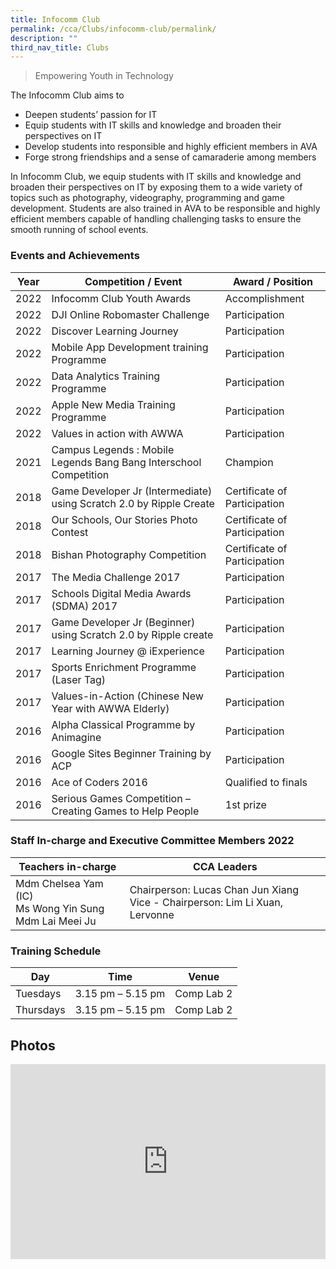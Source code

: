 ```yaml
---
title: Infocomm Club
permalink: /cca/Clubs/infocomm-club/permalink/
description: ""
third_nav_title: Clubs
---
```

> Empowering Youth in Technology

The Infocomm Club aims to

*   Deepen students’ passion for IT
*   Equip students with IT skills and knowledge and broaden their perspectives on IT
*   Develop students into responsible and highly efficient members in AVA
*   Forge strong friendships and a sense of camaraderie among members

In Infocomm Club, we equip students with IT skills and knowledge and broaden their perspectives on IT by exposing them to a wide variety of topics such as photography, videography, programming and game development. Students are also trained in AVA to be responsible and highly efficient members capable of handling challenging tasks to ensure the smooth running of school events.

### Events and Achievements

| Year | Competition / Event | Award / Position |
| --- | --- | --- |
| 2022 | Infocomm Club Youth Awards | Accomplishment |
| 2022 | DJI Online Robomaster Challenge | Participation |
| 2022 | Discover Learning Journey | Participation |
| 2022 | Mobile App Development training Programme | Participation |
|  2022| Data Analytics Training Programme | Participation |
| 2022| Apple New Media Training Programme | Participation |
| 2022 | Values in action with AWWA | Participation |
| 2021 | Campus Legends : Mobile Legends Bang Bang Interschool Competition | Champion |
| 2018 | Game Developer Jr (Intermediate) using Scratch 2.0 by Ripple Create | Certificate of Participation |
| 2018 | Our Schools, Our Stories Photo Contest | Certificate of Participation |
| 2018 | Bishan Photography Competition | Certificate of Participation |
| 2017 | The Media Challenge 2017 | Participation |
| 2017 | Schools Digital Media Awards (SDMA) 2017 | Participation |
| 2017 | Game Developer Jr (Beginner) using Scratch 2.0 by Ripple create | Participation |
|2017  | Learning Journey @ iExperience | Participation |
| 2017 | Sports Enrichment Programme (Laser Tag) | Participation |
|  2017| Values-in-Action (Chinese New Year with AWWA Elderly) | Participation |
| 2016 | Alpha Classical Programme by Animagine | Participation |
| 2016 | Google Sites Beginner Training by ACP | Participation |
|  2016| Ace of Coders 2016 | Qualified to finals |
| 2016 | Serious Games Competition – Creating Games to Help People | 1st prize |

### Staff In-charge and Executive Committee Members 2022

| Teachers in-charge 	| CCA Leaders  	|
|---	|---	|
| Mdm Chelsea Yam (IC)<br>Ms Wong Yin Sung <br> Mdm Lai Meei Ju	| Chairperson: Lucas Chan Jun Xiang<br>Vice - Chairperson: Lim Li Xuan, Lervonne 	|

### Training Schedule

| Day | Time | Venue |
| --- | --- | --- |
| Tuesdays | 3.15 pm – 5.15 pm | Comp Lab 2 |
| Thursdays | 3.15 pm – 5.15 pm | Comp Lab 2 |

Photos
------

<div style="position:relative;width:100%;padding-bottom: 62%;height: 0; overflow: hidden;"><iframe style="position: absolute; top: 0; left: 0; width: 100%; height: 100%;" frameborder="0" src="https://docs.google.com/presentation/d/e/2PACX-1vTE6yNuBkyfhN-XHh9uOo9tKYlgBLNz3MrInr9j3a4h-SA2J4yQNSHH2bqefLdimxxQ045IdCips7iK/embed?start=false&loop=false&delayms=3000"></iframe></div>
